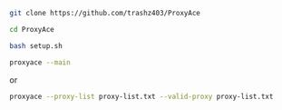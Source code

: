 
```bash
git clone https://github.com/trashz403/ProxyAce
```

```bash
cd ProxyAce
```

```bash
bash setup.sh
```

```bash
proxyace --main
```

or 

```bash
proxyace --proxy-list proxy-list.txt --valid-proxy proxy-list.txt
```
